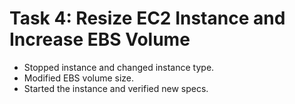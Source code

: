 # Task 4: Resize EC2 Instance and Increase EBS Volume

- Stopped instance and changed instance type.
- Modified EBS volume size.
- Started the instance and verified new specs.

